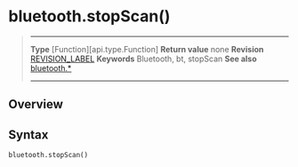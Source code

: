 # bluetooth.stopScan()

> --------------------- ------------------------------------------------------------------------------------------
> __Type__              [Function][api.type.Function]
> __Return value__      none
> __Revision__          [REVISION_LABEL](REVISION_URL)
> __Keywords__          Bluetooth, bt, stopScan
> __See also__          [bluetooth.*](/plugin.bluetooth.md)
> --------------------- ------------------------------------------------------------------------------------------

## Overview

## Syntax

	bluetooth.stopScan()
